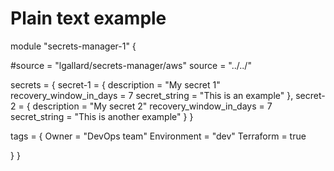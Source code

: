 # Plain text example
module "secrets-manager-1" {

  #source = "lgallard/secrets-manager/aws"
  source = "../../"

  secrets = {
    secret-1 = {
      description             = "My secret 1"
      recovery_window_in_days = 7
      secret_string           = "This is an example"
    },
    secret-2 = {
      description             = "My secret 2"
      recovery_window_in_days = 7
      secret_string           = "This is another example"
    }
  }

  tags = {
    Owner       = "DevOps team"
    Environment = "dev"
    Terraform   = true

  }
}
